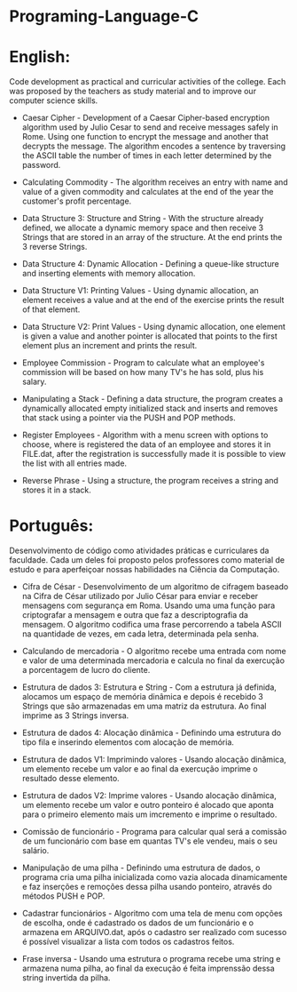 # Programing-Language-C

# English:

Code development as practical and curricular activities of the college. Each was proposed by the teachers as study material and to improve our computer science skills.

* Caesar Cipher - Development of a Caesar Cipher-based encryption algorithm used by Julio Cesar to send and receive messages safely in Rome. Using one function to encrypt the message and another that decrypts the message. The algorithm encodes a sentence by traversing the ASCII table the number of times in each letter determined by the password.

* Calculating Commodity - The algorithm receives an entry with name and value of a given commodity and calculates at the end of the year the customer's profit percentage.

* Data Structure 3: Structure and String - With the structure already defined, we allocate a dynamic memory space and then receive 3 Strings that are stored in an array of the structure. At the end prints the 3 reverse Strings.

* Data Structure 4: Dynamic Allocation - Defining a queue-like structure and inserting elements with memory allocation.

* Data Structure V1: Printing Values - Using dynamic allocation, an element receives a value and at the end of the exercise prints the result of that element.

* Data Structure V2: Print Values - Using dynamic allocation, one element is given a value and another pointer is allocated that points to the first element plus an increment and prints the result.

* Employee Commission - Program to calculate what an employee's commission will be based on how many TV's he has sold, plus his salary.

* Manipulating a Stack - Defining a data structure, the program creates a dynamically allocated empty initialized stack and inserts and removes that stack using a pointer via the PUSH and POP methods.

* Register Employees - Algorithm with a menu screen with options to choose, where is registered the data of an employee and stores it in FILE.dat, after the registration is successfully made it is possible to view the list with all entries made.

* Reverse Phrase - Using a structure, the program receives a string and stores it in a stack.

# Português:

Desenvolvimento de código como atividades práticas e curriculares da faculdade. Cada um deles foi proposto pelos professores como material de estudo e para aperfeiçoar nossas habilidades na Ciência da Computação.

* Cifra de César - Desenvolvimento de um algoritmo de cifragem baseado na Cifra de César utilizado por Julio César para enviar e receber mensagens com segurança em Roma. Usando uma uma função para criptografar a mensagem e outra que faz a descriptografia da mensagem. O algoritmo codifica uma frase percorrendo a tabela ASCII na quantidade de vezes, em cada letra, determinada pela senha.

* Calculando de mercadoria - O algoritmo recebe uma entrada com nome e valor de uma determinada mercadoria e calcula no final da exercução a porcentagem de lucro do cliente.

* Estrutura de dados 3: Estrutura e String - Com a estrutura já definida, alocamos um espaço de memória dinâmica e depois é recebido 3 Strings que são armazenadas em uma matriz da estrutura. Ao final imprime as 3 Strings inversa.

* Estrutura de dados 4: Alocação dinâmica - Definindo uma estrutura do tipo fila e inserindo elementos com alocação de memória.

* Estrutura de dados V1: Imprimindo valores - Usando alocação dinâmica, um elemento recebe um valor e ao final da exercução imprime o resultado desse elemento.

* Estrutura de dados V2: Imprime valores - Usando alocação dinâmica, um elemento recebe um valor e outro ponteiro é alocado que aponta para o primeiro elemento mais um imcremento e imprime o resultado.

* Comissão de funcionário - Programa para calcular qual será a comissão de um funcionário com base em quantas TV's ele vendeu, mais o seu salário.

* Manipulação de uma pilha - Definindo uma estrutura de dados, o programa cria uma pilha inicializada como vazia alocada dinamicamente e faz inserções e remoções dessa pilha usando ponteiro, através do métodos PUSH e POP.

* Cadastrar funcionários - Algoritmo com uma tela de menu com opções de escolha, onde é cadastrado os dados de um funcionário e o armazena em ARQUIVO.dat, após o cadastro ser realizado com sucesso é possível visualizar a lista com todos os cadastros feitos.

* Frase inversa - Usando uma estrutura o programa recebe uma string e armazena numa pilha, ao final da execução é feita imprenssão dessa string invertida da pilha.
